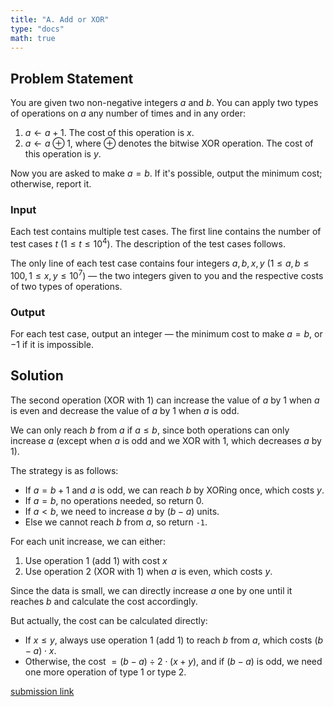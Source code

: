 ```yaml
---
title: "A. Add or XOR"
type: "docs"
math: true
---
```


## Problem Statement

You are given two non-negative integers $a$ and $b$. You can apply two types of operations on $a$ any number of times and in any order:

1. $a \leftarrow a + 1$. The cost of this operation is $x$.
2. $a \leftarrow a \oplus 1$, where $\oplus$ denotes the bitwise XOR operation. The cost of this operation is $y$.

Now you are asked to make $a = b$. If it's possible, output the minimum cost; otherwise, report it.

### Input

Each test contains multiple test cases. The first line contains the number of test cases $t$ ($1 \leq t \leq 10^4$). The description of the test cases follows.

The only line of each test case contains four integers $a, b, x, y$ ($1 \leq a, b \leq 100, 1 \leq x, y \leq 10^7$) — the two integers given to you and the respective costs of two types of operations.

### Output

For each test case, output an integer — the minimum cost to make $a = b$, or $-1$ if it is impossible.

## Solution

The second operation (XOR with 1) can increase the value of $a$ by 1 when $a$ is even and decrease the value of $a$ by 1 when $a$ is odd. 

We can only reach $b$ from $a$ if $a \leq b$, since both operations can only increase $a$ (except when $a$ is odd and we XOR with 1, which decreases $a$ by 1). 

The strategy is as follows:
- If $a = b + 1$ and $a$ is odd, we can reach $b$ by XORing once, which costs $y$.
- If $a = b$, no operations needed, so return $0$.
- If $a < b$, we need to increase $a$ by $(b - a)$ units.
- Else we cannot reach $b$ from $a$, so return `-1`.

For each unit increase, we can either:
1. Use operation 1 (add 1) with cost $x$
2. Use operation 2 (XOR with 1) when $a$ is even, which costs $y$.

Since the data is small, we can directly increase $a$ one by one until it reaches $b$ and calculate the cost accordingly.

But actually, the cost can be calculated directly:

- If $x \leq y$, always use operation 1 (add 1) to reach $b$ from $a$, which costs $(b - a) \cdot x$.
- Otherwise, the cost $= (b - a) \div 2 \cdot (x + y)$, and if $(b - a)$ is odd, we need one more operation of type 1 or type 2.

[submission link](https://codeforces.com/contest/2119/submission/327542396)
